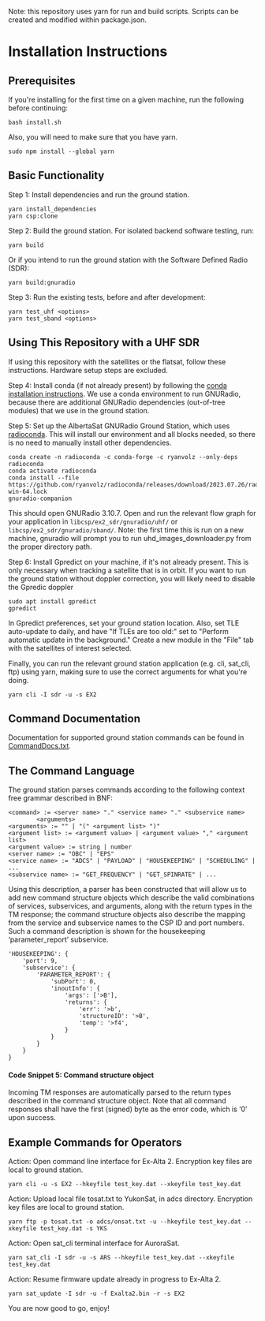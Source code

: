 Note: this repository uses yarn for run and build scripts. Scripts can be created and modified within package.json.

# Installation Instructions

## Prerequisites

If you're installing for the first time on a given machine, run the following before continuing:
```
bash install.sh
```

Also, you will need to make sure that you have yarn.

```
sudo npm install --global yarn
```

## Basic Functionality

Step 1: Install dependencies and run the ground station.

```
yarn install_dependencies
yarn csp:clone
```

Step 2: Build the ground station. For isolated backend software testing, run:
```
yarn build
```
Or if you intend to run the ground station with the Software Defined Radio (SDR):
```
yarn build:gnuradio
```
Step 3: Run the existing tests, before and after development:

```
yarn test_uhf <options>
yarn test_sband <options>
```

## Using This Repository with a UHF SDR

If using this repository with the satellites or the flatsat, follow these instructions. Hardware setup steps are excluded.

Step 4: Install conda (if not already present) by following the [conda installation instructions](https://docs.conda.io/projects/conda/en/latest/user-guide/install/index.html#installing-conda-on-a-system-that-has-other-python-installations-or-packages). 
We use a conda environment to run GNURadio, because there are additional GNURadio dependencies (out-of-tree modules) that we use in the ground station.

Step 5: Set up the AlbertaSat GNURadio Ground Station, which uses [radioconda](https://github.com/ryanvolz/radioconda). 
This will install our environment and all blocks needed, so there is no need to manually install other dependencies.
```
conda create -n radioconda -c conda-forge -c ryanvolz --only-deps radioconda
conda activate radioconda
conda install --file https://github.com/ryanvolz/radioconda/releases/download/2023.07.26/radioconda-win-64.lock
gnuradio-companion
```

This should open GNURadio 3.10.7. Open and run the relevant flow graph for your application in `libcsp/ex2_sdr/gnuradio/uhf/` or  `libcsp/ex2_sdr/gnuradio/sband/`. Note: the first time this is run on a new machine, gnuradio will prompt you to run uhd_images_downloader.py from the proper directory path.  

Step 6: Install Gpredict on your machine, if it's not already present. This is only necessary when tracking a satellite that is in orbit. If you want to run the ground station without doppler correction, you will likely need to disable the Gpredic doppler

```
sudo apt install gpredict
gpredict
```

In Gpredict preferences, set your ground station location. Also, set TLE auto-update to daily, and have "If TLEs are too old:" set to "Perform automatic update in the background." Create a new module in the "File" tab with the satellites of interest selected.

Finally, you can run the relevant ground station application (e.g. cli, sat_cli, ftp) using yarn, making sure to use the correct arguments for what you're doing.

```
yarn cli -I sdr -u -s EX2
```

## Command Documentation
Documentation for supported ground station commands can be found in [CommandDocs.txt](https://github.com/AlbertaSat/ex2_ground_station_software/blob/update-readme/CommandDocs.txt).

## The Command Language

The ground station parses commands according to the following context free grammar described in BNF:

    <command> := <server name> "." <service name> "." <subservice name>
            <arguments>
    <arguments> := "" | "(" <argument list> ")"
    <argument list> := <argument value> | <argument value> "," <argument list>
    <argument value> := string | number
    <server name> := "OBC" | "EPS"
    <service name> := "ADCS" | "PAYLOAD" | "HOUSEKEEPING" | "SCHEDULING" | ...
    <subservice name> := "GET_FREQUENCY" | "GET_SPINRATE" | ...


Using this description, a parser has been constructed that will allow us to add new command structure objects which describe the valid combinations of services, subservices, and arguments, along with the return types in the TM response; the command structure objects also describe the mapping from the service and subservice names to the CSP ID and port numbers. Such a command description is shown for the housekeeping ‘parameter_report’ subservice.

```
'HOUSEKEEPING': {
    'port': 9,
    'subservice': {
        'PARAMETER_REPORT': {
            'subPort': 0,
            'inoutInfo': {
                'args': ['>B'],
                'returns': {
                    'err': '>b',
                    'structureID': '>B',
                    'temp': '>f4',
                }
            }
        }
    }
}
```

#### Code Snippet 5: Command structure object
Incoming TM responses are automatically parsed to the return types described in the command structure object. Note that all command responses shall have the first (signed) byte as the error code, which is ‘0’ upon success.

## Example Commands for Operators

Action: Open command line interface for Ex-Alta 2. Encryption key files are local to ground station.
```
yarn cli -u -s EX2 --hkeyfile test_key.dat --xkeyfile test_key.dat
```

Action: Upload local file tosat.txt to YukonSat, in adcs directory. Encryption key files are local to ground station.
```
yarn ftp -p tosat.txt -o adcs/onsat.txt -u --hkeyfile test_key.dat --xkeyfile test_key.dat -s YKS
```

Action: Open sat_cli terminal interface for AuroraSat.
```
yarn sat_cli -I sdr -u -s ARS --hkeyfile test_key.dat --xkeyfile test_key.dat
```
Action: Resume firmware update already in progress to Ex-Alta 2.
```
yarn sat_update -I sdr -u -f Exalta2.bin -r -s EX2
```

You are now good to go, enjoy!
